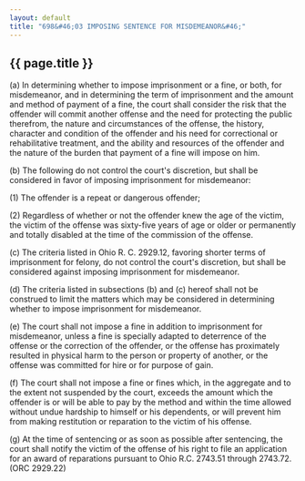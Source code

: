 ```yaml
---
layout: default 
title: "698&#46;03 IMPOSING SENTENCE FOR MISDEMEANOR&#46;"
---
```


{{ page.title }}
----------------

​(a) In determining whether to impose imprisonment or a fine, or both,
for misdemeanor, and in determining the term of imprisonment and the
amount and method of payment of a fine, the court shall consider the
risk that the offender will commit another offense and the need for
protecting the public therefrom, the nature and circumstances of the
offense, the history, character and condition of the offender and his
need for correctional or rehabilitative treatment, and the ability and
resources of the offender and the nature of the burden that payment of a
fine will impose on him.

​(b) The following do not control the court's discretion, but shall be
considered in favor of imposing imprisonment for misdemeanor:

​(1) The offender is a repeat or dangerous offender;

​(2) Regardless of whether or not the offender knew the age of the
victim, the victim of the offense was sixty-five years of age or older
or permanently and totally disabled at the time of the commission of the
offense.

​(c) The criteria listed in Ohio R. C. 2929.12, favoring shorter terms
of imprisonment for felony, do not control the court's discretion, but
shall be considered against imposing imprisonment for misdemeanor.

​(d) The criteria listed in subsections (b) and (c) hereof shall not be
construed to limit the matters which may be considered in determining
whether to impose imprisonment for misdemeanor.

​(e) The court shall not impose a fine in addition to imprisonment for
misdemeanor, unless a fine is specially adapted to deterrence of the
offense or the correction of the offender, or the offense has
proximately resulted in physical harm to the person or property of
another, or the offense was committed for hire or for purpose of gain.

​(f) The court shall not impose a fine or fines which, in the aggregate
and to the extent not suspended by the court, exceeds the amount which
the offender is or will be able to pay by the method and within the time
allowed without undue hardship to himself or his dependents, or will
prevent him from making restitution or reparation to the victim of his
offense.

​(g) At the time of sentencing or as soon as possible after sentencing,
the court shall notify the victim of the offense of his right to file an
application for an award of reparations pursuant to Ohio R.C. 2743.51
through 2743.72. (ORC 2929.22)

